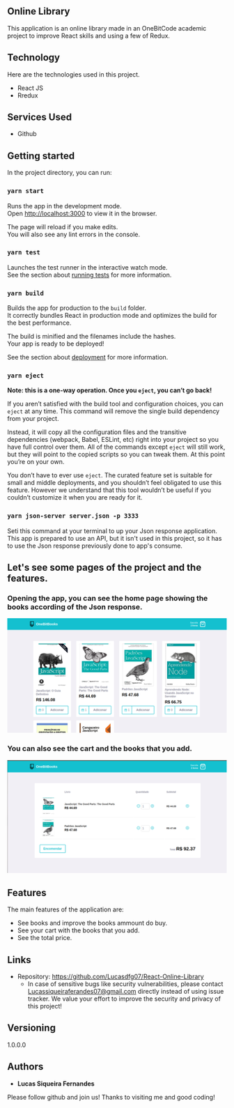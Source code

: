 ## Online Library
This application is an online library made in an OneBitCode academic project to improve React skills and using a few of Redux.


## Technology 

Here are the technologies used in this project.

* React JS
* Rredux

## Services Used

* Github

## Getting started

In the project directory, you can run:

### `yarn start`

Runs the app in the development mode.<br />
Open [http://localhost:3000](http://localhost:3000) to view it in the browser.

The page will reload if you make edits.<br />
You will also see any lint errors in the console.

### `yarn test`

Launches the test runner in the interactive watch mode.<br />
See the section about [running tests](https://facebook.github.io/create-react-app/docs/running-tests) for more information.

### `yarn build`

Builds the app for production to the `build` folder.<br />
It correctly bundles React in production mode and optimizes the build for the best performance.

The build is minified and the filenames include the hashes.<br />
Your app is ready to be deployed!

See the section about [deployment](https://facebook.github.io/create-react-app/docs/deployment) for more information.

### `yarn eject`

**Note: this is a one-way operation. Once you `eject`, you can’t go back!**

If you aren’t satisfied with the build tool and configuration choices, you can `eject` at any time. This command will remove the single build dependency from your project.

Instead, it will copy all the configuration files and the transitive dependencies (webpack, Babel, ESLint, etc) right into your project so you have full control over them. All of the commands except `eject` will still work, but they will point to the copied scripts so you can tweak them. At this point you’re on your own.

You don’t have to ever use `eject`. The curated feature set is suitable for small and middle deployments, and you shouldn’t feel obligated to use this feature. However we understand that this tool wouldn’t be useful if you couldn’t customize it when you are ready for it.

### `yarn json-server server.json -p 3333`

Seti this command at your terminal to up your Json response application. This app is prepared to use an API, but it isn't used in this project, so it has to use the Json response previously done to app's consume.

## Let's see some pages of the project and the features.

### Opening the app, you can see the home page showing the books according of the Json response.
![Home Page](https://github.com/Lucasdfg07/React-Online-Library/blob/master/public/images/initial_page.png)

### You can also see the cart and the books that you add.
![Cart Page](https://github.com/Lucasdfg07/React-Online-Library/blob/master/public/images/cart.png)


## Features

The main features of the application are:
 - See books and improve the books ammount do buy.
 - See your cart with the books that you add.
 - See the total price.


## Links
  - Repository: https://github.com/Lucasdfg07/React-Online-Library
    - In case of sensitive bugs like security vulnerabilities, please contact
      Lucassiqueiraferandes07@gmail.com directly instead of using issue tracker. We value your effort
      to improve the security and privacy of this project!

  ## Versioning

  1.0.0.0


  ## Authors

  * **Lucas Siqueira Fernandes** 

  Please follow github and join us!
  Thanks to visiting me and good coding!
